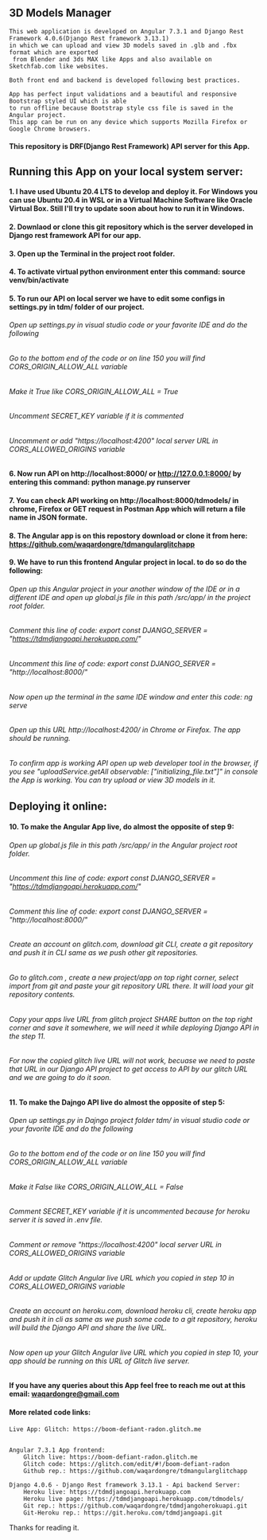 ## 3D Models Manager

    This web application is developed on Angular 7.3.1 and Django Rest Framework 4.0.6(Django Rest framework 3.13.1) 
    in which we can upload and view 3D models saved in .glb and .fbx format which are exported
     from Blender and 3ds MAX like Apps and also available on Sketchfab.com like websites.

    Both front end and backend is developed following best practices.

    App has perfect input validations and a beautiful and responsive Bootstrap styled UI which is able 
    to run offline because Bootstrap style css file is saved in the Angular project.
    This app can be run on any device which supports Mozilla Firefox or Google Chrome browsers.

#### This repository is DRF(Django Rest Framework) API server for this App.

## Running this App on your local system server:

#### 1. I have used Ubuntu 20.4 LTS to develop and deploy it. For Windows you can use Ubuntu 20.4 in WSL or in a Virtual Machine Software like Oracle Virtual Box. Still I'll try to update soon about how to run it in Windows.
#### 2. Downlaod or clone this git repository which is the server developed in Django rest framework API for our app.
#### 3. Open up the Terminal in the project root folder.
#### 4. To activate virtual python environment enter this command: source venv/bin/activate
#### 5. To run our API on local server we have to edit some configs in settings.py in tdm/ folder of our project.
###### Open up settings.py in visual studio code or your favorite IDE and do the following
###### Go to the bottom end of the code or on line 150 you will find CORS_ORIGIN_ALLOW_ALL variable
###### Make it True like CORS_ORIGIN_ALLOW_ALL = True
###### Uncomment SECRET_KEY variable if it is commented
###### Uncomment or add "https://localhost:4200" local server URL in CORS_ALLOWED_ORIGINS variable
 
#### 6. Now run API on http://localhost:8000/ or http://127.0.0.1:8000/ by entering this command: python manage.py runserver
#### 7. You can check API working on http://localhost:8000/tdmodels/ in chrome, Firefox or GET request in Postman App which will return a file name in JSON formate.


#### 8. The Angular app is on this repostory download or clone it from here: https://github.com/waqardongre/tdmangularglitchapp
#### 9. We have to run this frontend Angular project in local. to do so do the following:
###### Open up this Angular project in your another window of the IDE or in a different IDE and open up global.js file in this path /src/app/ in the project root folder.
###### Comment this line of code: export const DJANGO_SERVER = "https://tdmdjangoapi.herokuapp.com/"
###### Uncomment this line of code: export const DJANGO_SERVER = "http://localhost:8000/"
###### Now open up the terminal in the same IDE window and enter this code: ng serve
###### Open up this URL http://localhost:4200/ in Chrome or Firefox. The app should be running.
###### To confirm app is working API open up web developer tool in the browser, if you see "uploadService.getAll observable: ["initializing_file.txt"]" in console the App is working. You can try upload or view 3D models in it.

## Deploying it online:

#### 10. To make the Angular App live, do almost the opposite of step 9:
###### Open up global.js file in this path /src/app/ in the Angular project root folder.
###### Uncomment this line of code: export const DJANGO_SERVER = "https://tdmdjangoapi.herokuapp.com/"
###### Comment this line of code: export const DJANGO_SERVER = "http://localhost:8000/"
###### Create an account on glitch.com, download git CLI, create a git repository and push it in CLI same as we push other git repositories. 
###### Go to glitch.com , create a new project/app on top right corner, select import from git and paste your git repository URL there. It will load your git repository contents. 
###### Copy your apps live URL from glitch project SHARE button on the top right corner and save it somewhere, we will need it while deploying Django API in the step 11.
###### For now the copied glitch live URL will not work, becuase we need to paste that URL in our Django API project to get access to API by our glitch URL and we are going to do it soon.

#### 11. To make the Dajngo API live do almost the opposite of step 5:
###### Open up settings.py in Dajngo project folder tdm/ in visual studio code or your favorite IDE and do the following
###### Go to the bottom end of the code or on line 150 you will find CORS_ORIGIN_ALLOW_ALL variable
###### Make it False like CORS_ORIGIN_ALLOW_ALL = False
###### Comment SECRET_KEY variable if it is uncommented because for heroku server it is saved in .env file.
###### Comment or remove "https://localhost:4200" local server URL in CORS_ALLOWED_ORIGINS variable
###### Add or update Glitch Angular live URL which you copied in step 10 in CORS_ALLOWED_ORIGINS variable
###### Create an account on heroku.com, download heroku cli, create heroku app and push it in cli as same as we push some code to a git repository, heroku will build the Django API and share the live URL.
###### Now open up your Glitch Angular live URL which you copied in step 10, your app should be running on this URL of Glitch live server.

#### If you have any queries about this App feel free to reach me out at this email: waqardongre@gmail.com


#### More related code links:
    
    Live App: Glitch: https://boom-defiant-radon.glitch.me
    
    
    Angular 7.3.1 App frontend:
        Glitch live: https://boom-defiant-radon.glitch.me
        Glitch code: https://glitch.com/edit/#!/boom-defiant-radon
        Github rep.: https://github.com/waqardongre/tdmangularglitchapp

    Django 4.0.6 - Django Rest framework 3.13.1 - Api backend Server:
        Heroku live: https://tdmdjangoapi.herokuapp.com
        Heroku live page: https://tdmdjangoapi.herokuapp.com/tdmodels/
        Git rep.: https://github.com/waqardongre/tdmdjangoherokuapi.git
        Git-Heroku rep.: https://git.heroku.com/tdmdjangoapi.git


Thanks for reading it.

